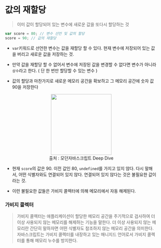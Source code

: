# 값의 재할당
> 이미 값이 할당되어 있는 변수에 새로운 값을 또다시 할당하는 것

```js
var score = 80; // 변수 선언 및 값의 할당
score = 90; // 값의 재할당
```

* `var`키워드로 선언한 변수는 값을 재할당 할 수 있다. 현재 변수에 저장되어 있는 값을 버리고 새로운 값을 저장하는 것.

* 만약 값을 재할당 할 수 없어서 변수에 저장된 값을 변경할 수 없다면 변수가 아니라 `상수`라고 한다. ( 단 한 번만 할당할 수 있는 변수 )

* 값의 할당과 마찬가지로 새로운 메모리 공간을 확보하고 그 메모리 공간에 숫자 값 90을 저장한다
<div style="text-align: center; display: flex; flex-direction: column; align-items:center">
<img src="https://github.com/Taek2yo/TIL/assets/110080748/647d3df6-3529-4ddf-9ac2-590135c810cc" style="height:200px"/>
출처 : 모던자바스크립트 Deep Dive
</div>


* 현재 `score`의 값은 90. 이전 값인 80, `undefined`를 가지고 있지 않다. 다시 말해서, 어떤 식별자와도 연결되어 있지 않다. 연결되어 있지 않다는 것은 불필요한 값이라는 것.

* 이런 불필요한 값들은 가비지 콜렉터에 의해 메모리에서 자동 해제된다.

### 가비지 콜렉터
> 가비지 콜렉터는 애플리케이션이 할당한 메모리 공간을 주기적으로 검사하여 더 이상 사용되지 않는 메모리를 해제하는 기능을 말한다. 더 이상 사용되지 않는 메모리란 간단히 말하자면 어떤 식별자도 참조하지 않는 메모리 공간을 의미한다. 자바스크립트는 가비지 콜렉터를 내장하고 있는 매니지드 언어로서 가비지 콜렉터를 통해 메모리 누수를 방지한다.